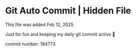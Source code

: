 # Git Auto Commit | Hidden File

This file was added Feb 12, 2025

Just for fun and keeping my daily git commit active 🤪

commit number: 184773
